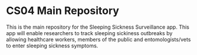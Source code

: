 # CS04 Main Repository

This is the main repository for the Sleeping Sickness Surveillance app. This app will enable researchers to track sleeping sickiness outbreaks by allowing 
healthcare workers, members of the public and entomologists/vets to enter sleeping sickness symptoms.